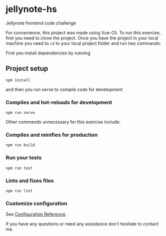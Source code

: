# jellynote-hs
Jellynote frontend code challenge

For convenience, this project was made using Vue-Cli. To run this exercise, first you need to clone the project.
Once you have the project in your local machine you need to ```cd``` to your local project folder and run two commands:

First you install dependencies by running

## Project setup
```
npm install
```

and then you run serve to compile code for development

### Compiles and hot-reloads for development
```
npm run serve
```

Other commands unnecessary for this exercise include:

### Compiles and minifies for production
```
npm run build
```

### Run your tests
```
npm run test
```

### Lints and fixes files
```
npm run lint
```

### Customize configuration
See [Configuration Reference](https://cli.vuejs.org/config/).

If you have any questions or need any assistance don't hesitate to contact me.
